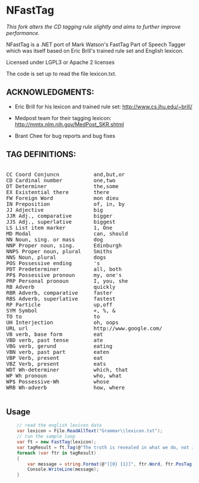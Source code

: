 # NFastTag

*This fork alters the CD tagging rule slightly and aims to further improve performance.* 

NFastTag is a .NET port of Mark Watson's FastTag Part of Speech Tagger which was itself based on Eric Brill's trained rule set and English lexicon.

Licensed under LGPL3 or Apache 2 licenses

The code is set up to read the file lexicon.txt.

ACKNOWLEDGMENTS:
----------------

- Eric Brill for his lexicon and trained rule set:   http://www.cs.jhu.edu/~brill/

- Medpost team for their tagging lexicon:            http://mmtx.nlm.nih.gov/MedPost_SKR.shtml

- Brant Chee for bug reports and bug fixes

TAG DEFINITIONS:
----------------

<pre>
	
CC Coord Conjuncn           and,but,or
CD Cardinal number          one,two
DT Determiner               the,some
EX Existential there        there
FW Foreign Word             mon dieu
IN Preposition              of, in, by
JJ Adjective                big
JJR Adj., comparative       bigger
JJS Adj., superlative       biggest
LS List item marker         1, One
MD Modal                    can, should
NN Noun, sing. or mass      dog
NNP Proper noun, sing.      Edinburgh
NNPS Proper noun, plural    Smiths
NNS Noun, plural            dogs
POS Possessive ending       's
PDT Predeterminer           all, both
PP$ Possessive pronoun      my, one's
PRP Personal pronoun        I, you, she
RB Adverb                   quickly
RBR Adverb, comparative     faster
RBS Adverb, superlative     fastest
RP Particle                 up,off
SYM Symbol                  +, %, &
TO to                       to
UH Interjection             oh, oops
URL url                     http://www.google.com/
VB verb, base form          eat
VBD verb, past tense        ate
VBG verb, gerund            eating
VBN verb, past part         eaten
VBP Verb, present           eat
VBZ Verb, present           eats
WDT Wh-determiner           which, that
WP Wh pronoun               who, what
WP$ Possessive-Wh           whose
WRB Wh-adverb               how, where

</pre>

## Usage
```csharp
    // read the english lexicon data
    var lexicon = File.ReadAllText("Grammar\\lexicon.txt");
    // run the sample loop
    var ft = new FastTag(lexicon);
    var tagResult = ft.Tag(@"The truth is revealed in what we do, not in what we think.");
    foreach (var ftr in tagResult)
    {
        var message = string.Format(@"[{0} {1}]", ftr.Word, ftr.PosTag);
        Console.WriteLine(message);
    }
```
